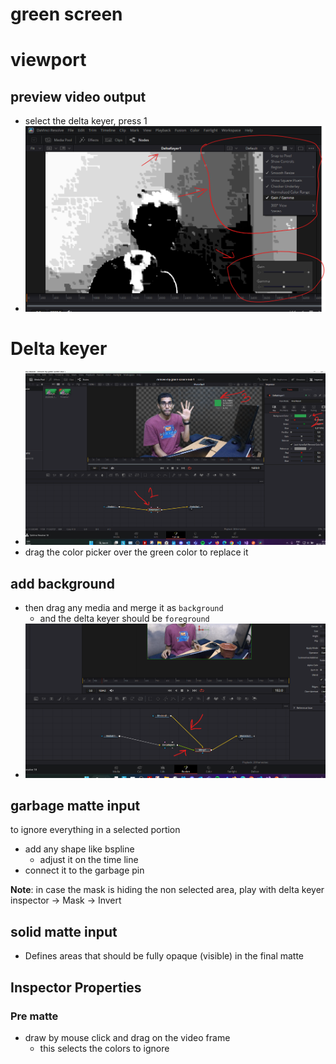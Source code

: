 # **green screen**

# viewport

## preview video output

- select the delta keyer, press 1
- <img src="./images/fusion-preview-panel-settings.png" />

# Delta keyer

- <img src="./images/delta-keyer-to-replace-green-screen.png" />
- drag the color picker over the green color to replace it

## add background

- then drag any media and merge it as `background`
  - and the delta keyer should be `foreground`
- <img src="./images/connection-for-delta-keyer-and-media.png" />

## garbage matte input

to ignore everything in a selected portion

- add any shape like bspline
  - adjust it on the time line
- connect it to the garbage pin

**Note**: in case the mask is hiding the non selected area, play with delta keyer inspector -> Mask -> Invert

## solid matte input

- Defines areas that should be fully opaque (visible) in the final matte

## Inspector Properties

### Pre matte

- draw by mouse click and drag on the video frame
  - this selects the colors to ignore
